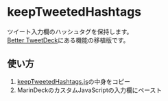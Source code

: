 # keepTweetedHashtags

ツイート入力欄のハッシュタグを保持します。  
[Better TweetDeck](https://better.tw/)にある機能の移植版です。

## 使い方

1. [keepTweetedHashtags.js](https://github.com/munierujp/marindeck-scripts/raw/master/dist/keepTweetedHashtags.js)の中身をコピー
2. MarinDeckのカスタムJavaScriptの入力欄にペースト
